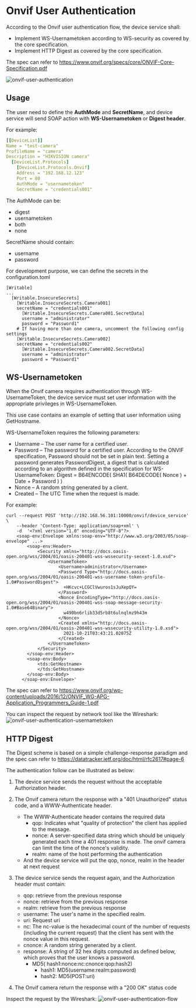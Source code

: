 # Onvif User Authentication

According to the Onvif user authentication flow, the device service shall:
* Implement WS-Usernametoken according to WS-security as covered by the core specification.
* Implement HTTP Digest as covered by the core specification.

The spec can refer to https://www.onvif.org/specs/core/ONVIF-Core-Specification.pdf

![onvif-user-authentication](images/onvif-user-authentication.jpg)

## Usage
The user need to define the **AuthMode** and **SecretName**, and device service will send SOAP action with **WS-Usernametoken** or **Digest header**.

For example:
```yaml
[[DeviceList]]
Name = "test-camera"
ProfileName = "camera"
Description = "HIKVISION camera"
  [DeviceList.Protocols]
    [DeviceList.Protocols.Onvif]
    Address = "192.168.12.123"
    Port = 80
    AuthMode = "usernametoken"
    SecretName = "credentials001"
```

The AuthMode can be:
* digest
* usernametoken
* both
* none

SecretName should contain:
* username
* password

For development purpose, we can define the secrets in the configuration.toml
```
[Writable]
...
  [Writable.InsecureSecrets]
    [Writable.InsecureSecrets.Camera001]
    secretName = "credentials001"
      [Writable.InsecureSecrets.Camera001.SecretData]
      username = "administrator"
      password = "Password1"
    # If having more than one camera, uncomment the following config settings
    [Writable.InsecureSecrets.Camera002]
    secretName = "credentials002"
      [Writable.InsecureSecrets.Camera002.SecretData]
      username = "administrator"
      password = "Password1"
```

## WS-Usernametoken
When the Onvif camera requires authentication through WS-UsernameToken, the device service must set user information with the appropriate privileges in WS-UsernameToken. 

This use case contains an example of setting that user information using GetHostname.

WS-UsernameToken requires the following parameters:
* Username – The user name for a certified user.
* Password – The password for a certified user. According to the ONVIF specification, Password should not be set in plain text. Setting a password generates PasswordDigest, a digest that is calculated according to an algorithm defined in the specification for WS-UsernameToken:
  Digest = B64ENCODE( SHA1( B64DECODE( Nonce ) + Date + Password ) )
* Nonce – A random string generated by a client. 
* Created – The UTC Time when the request is made.

For example:
```shell
curl --request POST 'http://192.168.56.101:10000/onvif/device_service' \
    --header 'Content-Type: application/soap+xml' \
    -d  '<?xml version="1.0" encoding="UTF-8"?>
    <soap-env:Envelope xmlns:soap-env="http://www.w3.org/2003/05/soap-envelope" ...>
        <soap-env:Header>
            <Security xmlns="http://docs.oasis-open.org/wss/2004/01/oasis-200401-wss-wssecurity-secext-1.0.xsd">
                <UsernameToken>
                    <Username>administrator</Username>
                    <Password Type="http://docs.oasis-open.org/wss/2004/01/oasis-200401-wss-username-token-profile-1.0#PasswordDigest">
                      +HKcvc+LCGClVwuros1sJuXepQY=
                    </Password>
                    <Nonce EncodingType="http://docs.oasis-open.org/wss/2004/01/oasis-200401-wss-soap-message-security-1.0#Base64Binary">
                      w490bn6rlib33d5rb8t6ulnqlmz9h43m
                    </Nonce>
                    <Created xmlns="http://docs.oasis-open.org/wss/2004/01/oasis-200401-wss-wssecurity-utility-1.0.xsd">
                      2021-10-21T03:43:21.02075Z
                    </Created>
                </UsernameToken>
            </Security>
        </soap-env:Header>
        <soap-env:Body>
            <tds:GetHostname>
            </tds:GetHostname>
        </soap-env:Body>
      </soap-env:Envelope>'
```

The spec can refer to https://www.onvif.org/wp-content/uploads/2016/12/ONVIF_WG-APG-Application_Programmers_Guide-1.pdf

You can inspect the request by network tool like the Wireshark:
![onvif-user-authentication-usernametoken](images/onvif-user-authentication-usernametoken.jpg)

## HTTP Digest
The Digest scheme is based on a simple challenge-response paradigm and the spec can refer to https://datatracker.ietf.org/doc/html/rfc2617#page-6

The authentication follow can be illustrated as below:
1. The device service sends the request without the acceptable Authorization header.
2. The Onvif camera return the response with a "401 Unauthorized" status code, and a WWW-Authenticate header.
   - The WWW-Authenticate header contains the required data
      - qop: Indicates what "quality of protection" the client has applied to the message.
      - nonce: A server-specified data string which should be uniquely generated each time a 401 response is made. The onvif camera can limit the time of the nonce's validity.
      - realm: name of the host performing the authentication
   - And the device service will put the qop, nonce, realm in the header at next request
3. The device service sends the request again, and the Authorization header must contain:
   - qop: retrieve from the previous response
   - nonce: retrieve from the previous response
   - realm: retrieve from the previous response
   - username: The user's name in the specified realm.
   - uri: Request uri
   - nc: The nc-value is the hexadecimal count of the number of requests (including the current request) that the client has sent with the nonce value in this request.
   - cnonce: A random string generated by a client.
   - response: A string of 32 hex digits computed as defined below, which proves that the user knows a password.
     - MD5( hash1:nonce:nc:cnonce:qop:hash2)
       - hash1: MD5(username:realm:password)
       - hash2: MD5(POST:uri)
   
4. The Onvif camera return the response with a "200 OK" status code


Inspect the request by the Wireshark:
![onvif-user-authentication-flow](images/onvif-user-authentication-flow.jpg)
